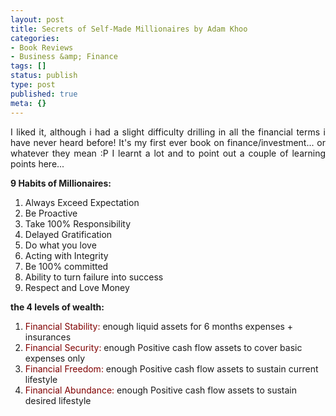 ```yaml
---
layout: post
title: Secrets of Self-Made Millionaires by Adam Khoo
categories:
- Book Reviews
- Business &amp; Finance
tags: []
status: publish
type: post
published: true
meta: {}
---
```

<p align="justify">I liked it, although i had a slight difficulty drilling in all the financial terms i have never heard before! It's my first ever book on finance/investment... or whatever they mean :P I learnt a lot and to point out a couple of learning points here...</p>
<p align="justify"><strong>9 Habits of Millionaires:</strong></p>

<ol>
	<li>Always Exceed Expectation</li>
	<li>Be Proactive</li>
	<li>Take 100% Responsibility</li>
	<li>Delayed Gratification</li>
	<li>Do what you love</li>
	<li>Acting with Integrity</li>
	<li>Be 100% committed</li>
	<li>Ability to turn failure into success</li>
	<li>Respect and Love Money</li>
</ol>
<p align="justify"><strong>the 4 levels of wealth:</strong></p>

<ol>
	<li><font color="#800000">Financial Stability:</font> enough liquid assets for 6 months expenses + insurances</li>
	<li><font color="#800000">Financial Security:</font> enough Positive cash flow assets to cover basic expenses only</li>
	<li><font color="#800000">Financial Freedom:</font> enough Positive cash flow assets to sustain current lifestyle</li>
	<li><font color="#800000">Financial Abundance:</font> enough Positive cash flow assets to sustain desired lifestyle</li>
</ol>
